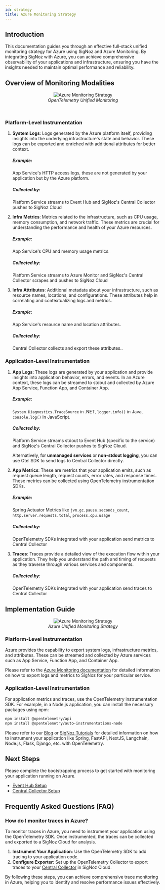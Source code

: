 ```yaml
---
id: strategy
title: Azure Monitoring Strategy
---
```


## Introduction

This documentation guides you through an effective full-stack unified monitoring strategy for Azure using SigNoz and Azure Monitoring. By integrating SigNoz with Azure, you can achieve comprehensive observability of your applications and infrastructure, ensuring you have the insights needed to maintain optimal performance and reliability.

## Overview of Monitoring Modalities

<figure data-zoomable align="center">
    <img
        src="/img/docs/azure-monitoring/unified-collection.webp"
        alt="Azure Monitoring Strategy"
    />
    <figcaption>
        <i>
        OpenTelemetry Unified Monitoring 
        </i>
    </figcaption>
</figure>
<br/>

### Platform-Level Instrumentation

1. **System Logs**: Logs generated by the Azure platform itself, providing insights into the underlying infrastructure's state and behavior. These logs can be exported and enriched with additional attributes for better context.

    ##### Example:  
    App Service's HTTP access logs, these are not generated by your application but by the Azure platform.
    ##### Collected by: 
    Platform Service streams to Event Hub and SigNoz's Central Collector pushes to SigNoz Cloud

2. **Infra Metrics**: Metrics related to the infrastructure, such as CPU usage, memory consumption, and network traffic. These metrics are crucial for understanding the performance and health of your Azure resources.

    ##### Example: 
    App Service's CPU and memory usage metrics.
    ##### Collected by: 
    Platform Service streams to Azure Monitor and SigNoz's Central Collector scrapes and pushes to SigNoz Cloud

3. **Infra Attributes**: Additional metadata about your infrastructure, such as resource names, locations, and configurations. These attributes help in correlating and contextualizing logs and metrics.

    ##### Example:
    App Service's resource name and location attributes.
    ##### Collected by:
    Central Collector collects and export these attributes.. 

### Application-Level Instrumentation

1. **App Logs**: These logs are generated by your application and provide insights into application behavior, errors, and events. In an Azure context, these logs can be streamed to stdout and collected by Azure App Service, Function App, and Container App.

    ##### Example:
    `System.Diagnostics.TraceSource` in .NET, `logger.info()` in Java, `console.log()` in JavaScript.
    ##### Collected by:
    Platform Service streams stdout to Event Hub (specific to the service) and SigNoz's Central Collector pushes to SigNoz Cloud. 
    
    Alternatively, for **unmanaged services** or **non-stdout logging**, you can use Otel SDK to send logs to Central Collector directly.

2. **App Metrics**: These are metrics that your application emits, such as request queue length, request counts, error rates, and response times. These metrics can be collected using OpenTelemetry instrumentation SDKs.

    ##### Example:
    Spring Actuator Metrics like `jvm.gc.pause.seconds_count`, `http.server.requests.total`, `process.cpu.usage`
    ##### Collected by:
    OpenTelemetry SDKs integrated with your application send metrics to Central Collector

3. **Traces**: Traces provide a detailed view of the execution flow within your application. They help you understand the path and timing of requests as they traverse through various services and components.

    ##### Collected by:
    OpenTelemetry SDKs integrated with your application send traces to Central Collector

## Implementation Guide


<figure data-zoomable align="center">
    <img
        src="/img/docs/azure-monitoring/unified-implementation.webp"
        alt="Azure Monitoring Strategy"
    />
    <figcaption>
        <i>
        Azure Unified Monitoring Strategy
        </i>
    </figcaption>
</figure>

### Platform-Level Instrumentation

Azure provides the capability to export system logs, infrastructure metrics, and attributes. These can be streamed and collected by Azure services such as App Service, Function App, and Container App.

Please refer to the [Azure Monitoring documentation](../../) for detailed information on how to export logs and metrics to SigNoz for your particular service.


### Application-Level Instrumentation

For application metrics and traces, use the OpenTelemetry instrumentation SDK. For example, in a Node.js application, you can install the necessary packages using npm:

```bash
npm install @opentelemetry/api
npm install @opentelemetry/auto-instrumentations-node
```

Please refer to our [Blog](https://signoz.io/blog/) or [SigNoz Tutorials](../../../instrumentation/) for detailed information on how to instrument your application like Spring, FastAPI, NextJS, Langchain, Node.js, Flask, Django, etc. with OpenTelemetry. 


## Next Steps

Please complete the bootstrapping process to get started with monitoring your application running on Azure.
- [Event Hub Setup](../data-ingestion)
- [Central Collector Setup](../collector-setup)


## Frequently Asked Questions (FAQ)

### How do I monitor traces in Azure?

To monitor traces in Azure, you need to instrument your application using the OpenTelemetry SDK. Once instrumented, the traces can be collected and exported to a SigNoz Cloud for analysis. 

1. **Instrument Your Application**: Use the OpenTelemetry SDK to add tracing to your application code.
2. **Configure Exporter**: Set up the OpenTelemetry Collector to export traces to your [Central Collector](../collector-setup) in SigNoz Cloud.

By following these steps, you can achieve comprehensive trace monitoring in Azure, helping you to identify and resolve performance issues effectively.




